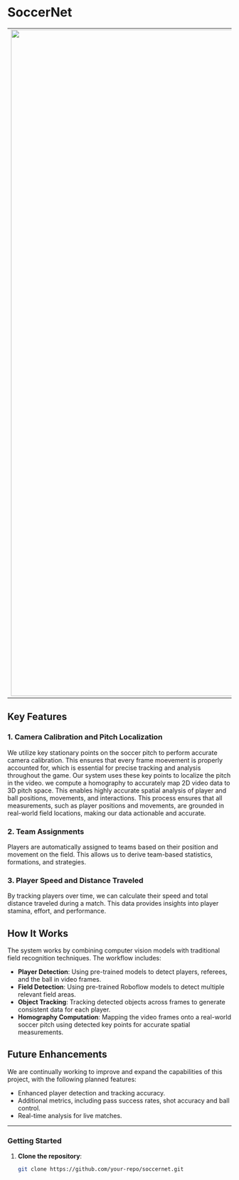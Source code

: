 # SoccerNet
<table>
  <tr>
    <td>
      <img src="assets/icon.jpeg" width="1500">
    </td>
    <td style="text-align: left; padding-left: 20px;">
By harnessing the power of computer vision, we can transform the way soccer can be understood, watched, and even played. This project uses pre-trained Computer Vision models to analyze every moment of a match—tracking players, speeds, ball control, and more—to provide deep, actionable stats. Although no past ML experience is required, members should be very comfortable with Python as the overall goal of the project will be to build a Python package for soccer match analysis.
    </td>
  </tr>
</table>

## Key Features

### 1. Camera Calibration and Pitch Localization
We utilize key stationary points on the soccer pitch to perform accurate camera calibration. This ensures that every frame moevement is properly accounted for, which is essential for precise tracking and analysis throughout the game. Our system uses these key points to localize the pitch in the video. we compute a homography to accurately map 2D video data to 3D pitch space. This enables highly accurate spatial analysis of player and ball positions, movements, and interactions. This process ensures that all measurements, such as player positions and movements, are grounded in real-world field locations, making our data actionable and accurate.

### 2. Team Assignments
Players are automatically assigned to teams based on their position and movement on the field. This allows us to derive team-based statistics, formations, and strategies.

### 3. Player Speed and Distance Traveled
By tracking players over time, we can calculate their speed and total distance traveled during a match. This data provides insights into player stamina, effort, and performance.

## How It Works
The system works by combining computer vision models with traditional field recognition techniques. The workflow includes:
- **Player Detection**: Using pre-trained models to detect players, referees, and the ball in video frames.
- **Field Detection**: Using pre-trained Roboflow models to detect multiple relevant field areas.
- **Object Tracking**: Tracking detected objects across frames to generate consistent data for each player.
- **Homography Computation**: Mapping the video frames onto a real-world soccer pitch using detected key points for accurate spatial measurements.

## Future Enhancements
We are continually working to improve and expand the capabilities of this project, with the following planned features:
- Enhanced player detection and tracking accuracy.
- Additional metrics, including pass success rates, shot accuracy and ball control.
- Real-time analysis for live matches.

---

### Getting Started

1. **Clone the repository**:
   ```bash
   git clone https://github.com/your-repo/soccernet.git
